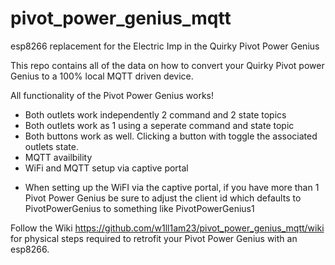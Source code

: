 # pivot_power_genius_mqtt
esp8266 replacement for the Electric Imp in the Quirky Pivot Power Genius

This repo contains all of the data on how to convert your Quirky Pivot power Genius to a 100% local MQTT driven device. 

All functionality of the Pivot Power Genius works!
- Both outlets work independently 2 command and 2 state topics
- Both outlets work as 1 using a seperate command and state topic
- Both buttons work as well. Clicking a button with toggle the associated outlets state.
- MQTT availbility
- WiFi and MQTT setup via captive portal

* When setting up the WiFI via the captive portal, if you have more than 1 Pivot Power Genius be sure to adjust the client id which defaults to PivotPowerGenius to something like PivotPowerGenius1

Follow the Wiki https://github.com/w1ll1am23/pivot_power_genius_mqtt/wiki for physical steps required to retrofit your Pivot Power Genius with an esp8266.
